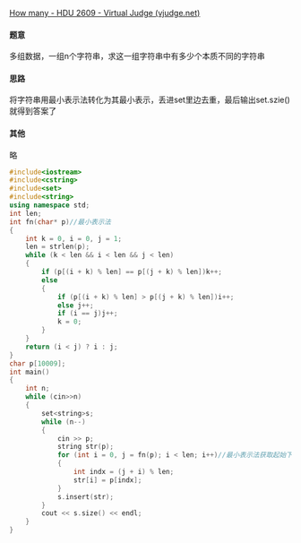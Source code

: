 [How many - HDU 2609 - Virtual Judge (vjudge.net)](https://vjudge.net/problem/HDU-2609)

#### 题意

多组数据，一组n个字符串，求这一组字符串中有多少个本质不同的字符串

#### 思路

将字符串用最小表示法转化为其最小表示，丢进set里边去重，最后输出set.szie()就得到答案了

#### 其他

略

```c++
#include<iostream>
#include<cstring>
#include<set>
#include<string>
using namespace std;
int len;
int fn(char* p)//最小表示法
{
	int k = 0, i = 0, j = 1;
	len = strlen(p);
	while (k < len && i < len && j < len)
	{
		if (p[(i + k) % len] == p[(j + k) % len])k++;
		else
		{
			if (p[(i + k) % len] > p[(j + k) % len])i++;
			else j++;
			if (i == j)j++;
			k = 0;
		}
	}
	return (i < j) ? i : j;
}
char p[10009];
int main()
{
	int n;
	while (cin>>n)
	{
		set<string>s;
		while (n--)
		{
			cin >> p;
			string str(p);
			for (int i = 0, j = fn(p); i < len; i++)//最小表示法获取起始下标，for循环将字符串的最小表示存入str
			{
				int indx = (j + i) % len;
				str[i] = p[indx];
			}
			s.insert(str);
		}
		cout << s.size() << endl;
	}
}
```

